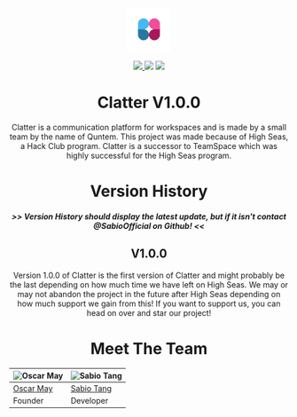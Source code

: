 <p align="center">
  <img src="app/client/global/favicon.png/" width="80" height="80">
</p>

<p align="center">
  <a href="https://github.com/Quntem/Clatter/releases">
    <img src="https://img.shields.io/github/v/release/Quntem/Clatter?style=for-the-badge">
  </a>
  <img src="https://img.shields.io/github/stars/Quntem/Clatter?style=for-the-badge">
  <img src="https://img.shields.io/github/license/Quntem/Clatter?style=for-the-badge">
</p>

<h1 align="center">
  Clatter V1.0.0
</h1>

<p align="center">
  Clatter is a communication platform for workspaces and is made by a small team by the name of Quntem. This project was made because of High Seas, a Hack Club program. Clatter is a successor to TeamSpace which was highly successful for the High Seas program.
</p>

<h1 align="center">
  Version History
</h1>

<h5 align="center">
  >> Version History should display the latest update, but if it isn't contact @SabioOfficial on Github! <<
</h5>

<h2 align="center">
  V1.0.0
</h2>

<p align="center">
  Version 1.0.0 of Clatter is the first version of Clatter and might probably be the last depending on how much time we have left on High Seas. We may or may not abandon the project in the future after High Seas depending on how much support we gain from this! If you want to support us, you can head on over and star our project!
</p>

<h1 align="center">
  Meet The Team
</h1>

<!-- GITHUB CODE -->

| ![Oscar May](https://avatars.githubusercontent.com/u/67429870?v=4) | ![Sabio Tang](https://avatars.githubusercontent.com/u/124608899?v=4)
| --- | --- |
| [Oscar May](https://github.com/oscarmayreal) | [Sabio Tang](https://github.com/sabioofficial)
| Founder | Developer |
